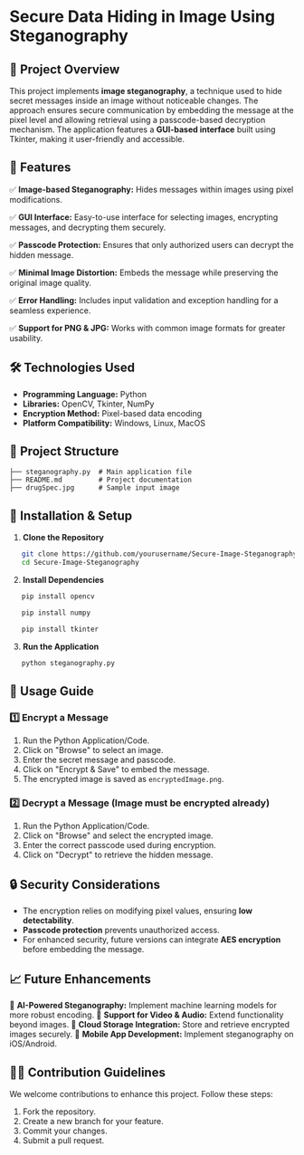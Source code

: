 # Secure Data Hiding in Image Using Steganography

## 📌 Project Overview
This project implements **image steganography**, a technique used to hide secret messages inside an image without noticeable changes. The approach ensures secure communication by embedding the message at the pixel level and allowing retrieval using a passcode-based decryption mechanism. The application features a **GUI-based interface** built using Tkinter, making it user-friendly and accessible.

## 🚀 Features
✅ **Image-based Steganography:** Hides messages within images using pixel modifications.

✅ **GUI Interface:** Easy-to-use interface for selecting images, encrypting messages, and decrypting them securely.

✅ **Passcode Protection:** Ensures that only authorized users can decrypt the hidden message.

✅ **Minimal Image Distortion:** Embeds the message while preserving the original image quality.

✅ **Error Handling:** Includes input validation and exception handling for a seamless experience.

✅ **Support for PNG & JPG:** Works with common image formats for greater usability.

## 🛠️ Technologies Used
- **Programming Language:** Python
- **Libraries:** OpenCV, Tkinter, NumPy
- **Encryption Method:** Pixel-based data encoding
- **Platform Compatibility:** Windows, Linux, MacOS

## 📂 Project Structure
```
├── steganography.py  # Main application file
├── README.md         # Project documentation
├── drugSpec.jpg      # Sample input image
```

## 🔧 Installation & Setup
1. **Clone the Repository**
```sh
   git clone https://github.com/yourusername/Secure-Image-Steganography.git
   cd Secure-Image-Steganography
```

2. **Install Dependencies**
```sh
   pip install opencv
```
```sh
   pip install numpy
```
```sh
   pip install tkinter
```


3. **Run the Application**
```sh
   python steganography.py
```

## 📸 Usage Guide
### **1️⃣ Encrypt a Message**
1. Run the Python Application/Code.
2. Click on "Browse" to select an image.
3. Enter the secret message and passcode.
4. Click on "Encrypt & Save" to embed the message.
5. The encrypted image is saved as `encryptedImage.png`.

### **2️⃣ Decrypt a Message** (Image must be encrypted already)
1. Run the Python Application/Code.
2. Click on "Browse" and select the encrypted image.
3. Enter the correct passcode used during encryption.
4. Click on "Decrypt" to retrieve the hidden message.

## 🔒 Security Considerations
- The encryption relies on modifying pixel values, ensuring **low detectability**.
- **Passcode protection** prevents unauthorized access.
- For enhanced security, future versions can integrate **AES encryption** before embedding the message.

## 📈 Future Enhancements
🔹 **AI-Powered Steganography:** Implement machine learning models for more robust encoding.
🔹 **Support for Video & Audio:** Extend functionality beyond images.
🔹 **Cloud Storage Integration:** Store and retrieve encrypted images securely.
🔹 **Mobile App Development:** Implement steganography on iOS/Android.

## 👨‍💻 Contribution Guidelines
We welcome contributions to enhance this project. Follow these steps:
1. Fork the repository.
2. Create a new branch for your feature.
3. Commit your changes.
4. Submit a pull request.

